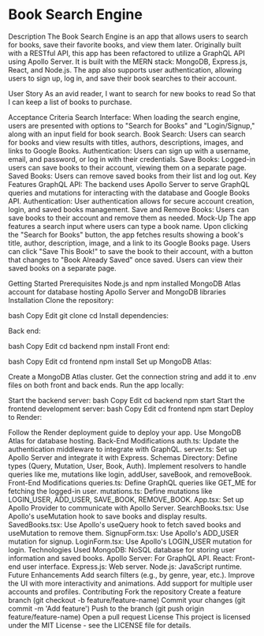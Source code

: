 # Book Search Engine
Description
The Book Search Engine is an app that allows users to search for books, save their favorite books, and view them later. Originally built with a RESTful API, this app has been refactored to utilize a GraphQL API using Apollo Server. It is built with the MERN stack: MongoDB, Express.js, React, and Node.js. The app also supports user authentication, allowing users to sign up, log in, and save their book searches to their account.

User Story
As an avid reader,
I want to search for new books to read
So that I can keep a list of books to purchase.

Acceptance Criteria
Search Interface: When loading the search engine, users are presented with options to "Search for Books" and "Login/Signup," along with an input field for book search.
Book Search: Users can search for books and view results with titles, authors, descriptions, images, and links to Google Books.
Authentication: Users can sign up with a username, email, and password, or log in with their credentials.
Save Books: Logged-in users can save books to their account, viewing them on a separate page.
Saved Books: Users can remove saved books from their list and log out.
Key Features
GraphQL API: The backend uses Apollo Server to serve GraphQL queries and mutations for interacting with the database and Google Books API.
Authentication: User authentication allows for secure account creation, login, and saved books management.
Save and Remove Books: Users can save books to their account and remove them as needed.
Mock-Up
The app features a search input where users can type a book name. Upon clicking the "Search for Books" button, the app fetches results showing a book's title, author, description, image, and a link to its Google Books page. Users can click "Save This Book!" to save the book to their account, with a button that changes to "Book Already Saved" once saved. Users can view their saved books on a separate page.

Getting Started
Prerequisites
Node.js and npm installed
MongoDB Atlas account for database hosting
Apollo Server and MongoDB libraries
Installation
Clone the repository:

bash
Copy
Edit
git clone <repository-url>
cd <project-directory>
Install dependencies:

Back end:

bash
Copy
Edit
cd backend
npm install
Front end:

bash
Copy
Edit
cd frontend
npm install
Set up MongoDB Atlas:

Create a MongoDB Atlas cluster.
Get the connection string and add it to .env files on both front and back ends.
Run the app locally:

Start the backend server:
bash
Copy
Edit
cd backend
npm start
Start the frontend development server:
bash
Copy
Edit
cd frontend
npm start
Deploy to Render:

Follow the Render deployment guide to deploy your app.
Use MongoDB Atlas for database hosting.
Back-End Modifications
auth.ts: Update the authentication middleware to integrate with GraphQL.
server.ts: Set up Apollo Server and integrate it with Express.
Schemas Directory:
Define types (Query, Mutation, User, Book, Auth).
Implement resolvers to handle queries like me, mutations like login, addUser, saveBook, and removeBook.
Front-End Modifications
queries.ts: Define GraphQL queries like GET_ME for fetching the logged-in user.
mutations.ts: Define mutations like LOGIN_USER, ADD_USER, SAVE_BOOK, REMOVE_BOOK.
App.tsx: Set up Apollo Provider to communicate with Apollo Server.
SearchBooks.tsx: Use Apollo's useMutation hook to save books and display results.
SavedBooks.tsx: Use Apollo's useQuery hook to fetch saved books and useMutation to remove them.
SignupForm.tsx: Use Apollo's ADD_USER mutation for signup.
LoginForm.tsx: Use Apollo's LOGIN_USER mutation for login.
Technologies Used
MongoDB: NoSQL database for storing user information and saved books.
Apollo Server: For GraphQL API.
React: Front-end user interface.
Express.js: Web server.
Node.js: JavaScript runtime.
Future Enhancements
Add search filters (e.g., by genre, year, etc.).
Improve the UI with more interactivity and animations.
Add support for multiple user accounts and profiles.
Contributing
Fork the repository
Create a feature branch (git checkout -b feature/feature-name)
Commit your changes (git commit -m 'Add feature')
Push to the branch (git push origin feature/feature-name)
Open a pull request
License
This project is licensed under the MIT License - see the LICENSE file for details.
